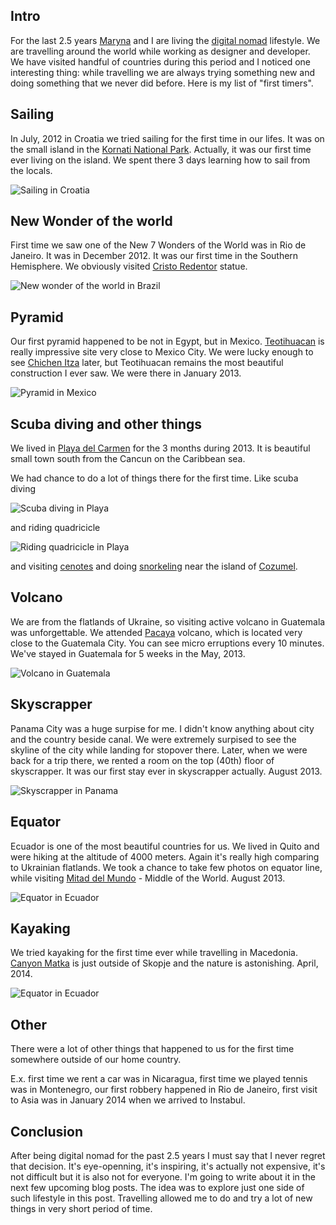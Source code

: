 <!--
name: First timers
description: What I did first time in my life while travelling around the world
author: Anton Podviaznikov
author_email: anton@hashobject.com
author_url: http://twitter.com/podviaznikov
author_github: podviaznikov
author_twitter: podviaznikov
author_avatar: /images/anton-avatar.png
location: Ohrid, Macedonia
date_created: 2014-04-26
date_modified: 2014-04-26
date_published: 2014-04-26
headline:
in_language: en
keywords: digital nomads, travel
discussion_url: https://github.com/hashobject/blog.hashobject.com/issues/15
canonical_url: http://blog.hashobject.com/first-timers
-->
## Intro

For the last 2.5 years [Maryna](http://twitter.com/m_aleksandrova) and I are living the
[digital nomad](http://en.wikipedia.org/wiki/Digital_nomad) lifestyle. We are travelling around the world while
working as designer and developer. We have visited handful of countries during this period and I noticed one interesting thing: while travelling we are always trying something new and doing something that we never did before.
Here is my list of "first timers".

## Sailing

In July, 2012 in Croatia we tried sailing for the first time in our lifes. It was on the small island in the [Kornati National Park](http://en.wikipedia.org/wiki/Kornati). Actually, it was our first time ever living on the island. We spent there 3 days learning how to sail from the locals.

![Sailing in Croatia](/images/croatia-sailing.jpg)

## New Wonder of the world

First time we saw one of the New 7 Wonders of the World was in Rio de Janeiro. It was in December 2012. It was our first time in the Southern Hemisphere. We obviously visited [Cristo Redentor](http://en.wikipedia.org/wiki/Corcovado) statue.

![New wonder of the world in Brazil](/images/rio-new-wonder.jpg)

## Pyramid

Our first pyramid happened to be not in Egypt, but in Mexico. [Teotihuacan](http://en.wikipedia.org/wiki/Teotihuacan) is really impressive site very close to Mexico City.
We were lucky enough to see [Chichen Itza](http://en.wikipedia.org/wiki/Chichen_Itza) later, but
Teotihuacan remains the most beautiful construction I ever saw. We were there in January 2013.

![Pyramid in Mexico](/images/mexico-pyramid.jpg)

## Scuba diving and other things

We lived in [Playa del Carmen](http://en.wikipedia.org/wiki/Playa_del_Carmen) for the 3 months during 2013.
It is beautiful small town south from the Cancun on the Caribbean sea.

We had chance to do a lot of things there for the first time. Like scuba diving


![Scuba diving in Playa](/images/playa-scuba-diving.jpg)

and riding quadricicle

![Riding quadricicle in Playa](/images/playa-quadricycle.jpg)

and visiting [cenotes](http://en.wikipedia.org/wiki/Cenote) and doing [snorkeling](http://en.wikipedia.org/wiki/Snorkeling) near the island of [Cozumel](http://en.wikipedia.org/wiki/Cozumel).

## Volcano

We are from the flatlands of Ukraine, so visiting active volcano in Guatemala was unforgettable. We attended
[Pacaya](http://en.wikipedia.org/wiki/Pacaya) volcano, which is located very close to the Guatemala City. You can see micro erruptions every 10 minutes. We've stayed in Guatemala for 5 weeks in the May, 2013.

![Volcano in Guatemala](/images/guatemala-volcano.jpg)

## Skyscrapper

Panama City was a huge surpise for me. I didn't know anything about city and the country beside canal.
We were extremely surpised to see the skyline of the city while landing for stopover there. Later, when we were back for a trip there, we rented a room on the top (40th) floor of skyscrapper. It was our first stay ever in skyscrapper actually. August 2013.

![Skyscrapper in Panama](/images/panama-skyscraper.jpg)


## Equator

Ecuador is one of the most beautiful countries for us. We lived in Quito and were hiking at the altitude
of 4000 meters. Again it's really high comparing to Ukrainian flatlands. We took a chance to take few photos on
equator line, while visiting [Mitad del Mundo](http://en.wikipedia.org/wiki/Ciudad_Mitad_del_Mundo) - Middle of the World. August 2013.

![Equator in Ecuador](/images/ecuador-equator.jpg)


## Kayaking

We tried kayaking for the first time ever while travelling in Macedonia. [Canyon Matka](http://en.wikipedia.org/wiki/Matka_Canyon) is just outside of Skopje and the nature is
astonishing. April, 2014.

![Equator in Ecuador](/images/skopje-kayaking.jpg)

## Other

There were a lot of other things that happened to us for the first time somewhere outside of our home country.

E.x. first time we rent a car was in Nicaragua, first time we played tennis was in Montenegro, our first robbery
happened in Rio de Janeiro, first visit to Asia was in January 2014 when we arrived to Instabul.

## Conclusion

After being digital nomad for the past 2.5 years I must say that I never regret that decision. It's eye-openning,
it's inspiring, it's actually not expensive, it's not difficult but it is also not for everyone. I'm going to write about it in the next few upcoming blog posts. The idea was to explore just one side of such lifestyle in this post.
Travelling allowed me to do and try a lot of new things in very short period of time.
